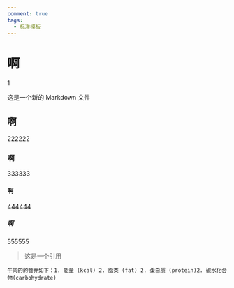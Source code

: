 ```yaml
---
comment: true
tags:
  - 标准模板
---
```

# 啊
1

这是一个新的 Markdown 文件
## 啊
222222
### 啊
333333
#### 啊
444444
##### 啊
555555

> 这是一个引用

`牛肉的的营养如下：1. 能量 (kcal) 2. 脂类 (fat) 2. 蛋白质 (protein)2. 碳水化合物(carbohydrate) `
